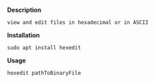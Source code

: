 **Description**

    view and edit files in hexadecimal or in ASCII

**Installation**

	sudo apt install hexedit

**Usage**

	hexedit pathToBinaryFile
